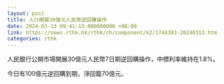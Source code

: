 ```yaml
---
layout: post
title: 人行開展30億元人民幣逆回購操作
date: 2024-03-13 09:41:13.000000000 +08:00
link: https://news.rthk.hk/rthk/ch/component/k2/1744383-20240313.htm
categories: rthk
---
```


人民銀行公開市場開展30億元人民幣7日期逆回購操作，中標利率維持在1.8%。

今日有100億元逆回購到期，淨回籠70億元。

